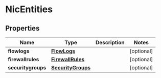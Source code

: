 # NicEntities

## Properties
| Name | Type | Description | Notes |
| ------------ | ------------- | ------------- | ------------- |
| **flowlogs** | [**FlowLogs**](FlowLogs.md) |  | [optional]  |
| **firewallrules** | [**FirewallRules**](FirewallRules.md) |  | [optional]  |
| **securitygroups** | [**SecurityGroups**](SecurityGroups.md) |  | [optional]  |


